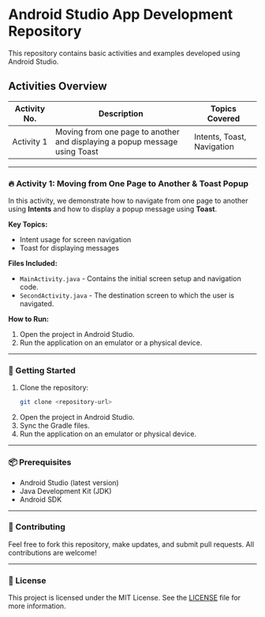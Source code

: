 # Android Studio App Development Repository

This repository contains basic activities and examples developed using Android Studio.

## Activities Overview

| Activity No. | Description                         | Topics Covered                |
|--------------|-------------------------------------|------------------------------|
| Activity 1   | Moving from one page to another and displaying a popup message using Toast | Intents, Toast, Navigation   |

---

### 🔥 Activity 1: Moving from One Page to Another & Toast Popup

In this activity, we demonstrate how to navigate from one page to another using **Intents** and how to display a popup message using **Toast**.

**Key Topics:**
- Intent usage for screen navigation
- Toast for displaying messages

**Files Included:**
- `MainActivity.java` - Contains the initial screen setup and navigation code.
- `SecondActivity.java` - The destination screen to which the user is navigated.

**How to Run:**
1. Open the project in Android Studio.
2. Run the application on an emulator or a physical device.


---

### 🚀 Getting Started

1. Clone the repository:  
   ```bash
   git clone <repository-url>
   ```
2. Open the project in Android Studio.
3. Sync the Gradle files.
4. Run the application on an emulator or physical device.

---

### 📦 Prerequisites
- Android Studio (latest version)
- Java Development Kit (JDK)
- Android SDK

---

### 🤝 Contributing
Feel free to fork this repository, make updates, and submit pull requests. All contributions are welcome!

---

### 📄 License
This project is licensed under the MIT License. See the [LICENSE](LICENSE) file for more information.
